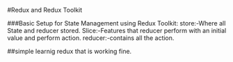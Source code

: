 #Redux and Redux Toolkit

###Basic Setup for State Management using Redux Toolkit:
  store:-Where all State and reducer stored.
  Slice:-Features that reducer perform with an initial value and perform action.
  reducer:-contains all the action.

##simple learnig redux that is working fine.